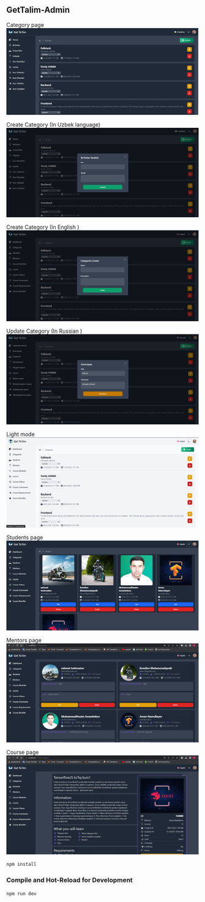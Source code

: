 ## GetTalim-Admin
Category page
![Image URL](https://github.com/temurkodirov/GetTalim-Admin/blob/main/GithhubPicture/1.png)

Create Category (In Uzbek language)
![Image URL](https://github.com/temurkodirov/GetTalim-Admin/blob/main/GithhubPicture/2.png)

Create Category (In English )
![Image URL](https://github.com/temurkodirov/GetTalim-Admin/blob/main/GithhubPicture/3.png)

Update Category (In Russian )
![Image URL](https://github.com/temurkodirov/GetTalim-Admin/blob/main/GithhubPicture/4.png)

Light mode
![Image URL](https://github.com/temurkodirov/GetTalim-Admin/blob/main/GithhubPicture/5.png)

Students page
![Image URL](https://github.com/temurkodirov/GetTalim-Admin/blob/main/GithhubPicture/6.png)

Mentors page
![Image URL](https://github.com/temurkodirov/GetTalim-Admin/blob/main/GithhubPicture/7.png)

Course page
![Image URL](https://github.com/temurkodirov/GetTalim-Admin/blob/main/GithhubPicture/8.png)

```sh
npm install
```

### Compile and Hot-Reload for Development

```sh
npm run dev
```
